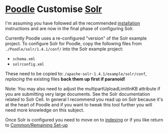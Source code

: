 [Poodle](../index.html) Customise [Solr](http://lucene.apache.org/solr/)
======================================

I'm assuming you have followed all the recommended [installation](../file.INSTALLATION.html) instructions and are now in the final phase of configuring Solr.
    
Currently Poodle uses a re-configured "version" of the Solr example project. To configure Solr for Poodle, copy the following files from `./Poodle/solr/1.4.1/conf/` into the Solr example project:
    
- `schema.xml`
- `solrconfig.xml`

These need to be copied to: `/apache-solr-1.4.1/example/solr/conf`, *replacing* the existing files **back them up first if paranoid!**

Note: You may also need to adjust the multipartUploadLimitInKB attribute if you are submitting very large documents. See the Solr documentation related to Solr Cell. In general I recommend you read up on Solr because it's at the heart of Poodle and if you want to tweak this tool further you will need more knowledge on this subject.

Once Solr is configured you need to move on to [indexing](../scripts/index.html) or if you like return to [Common/Remaining Set-up](../file.INSTALLATION.html#Set-up_Environment)
